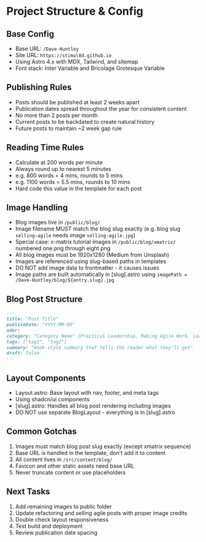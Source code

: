 # Project Structure & Config

## Base Config
- Base URL: `/Dave-Huntley`
- Site URL: `https://stimul8d.github.io`
- Using Astro 4.x with MDX, Tailwind, and sitemap
- Font stack: Inter Variable and Bricolage Grotesque Variable

## Publishing Rules
- Posts should be published at least 2 weeks apart
- Publication dates spread throughout the year for consistent content
- No more than 2 posts per month
- Current posts to be backdated to create natural history
- Future posts to maintain ~2 week gap rule

## Reading Time Rules
- Calculate at 200 words per minute
- Always round up to nearest 5 minutes
- e.g. 800 words = 4 mins, rounds to 5 mins
- e.g. 1100 words = 5.5 mins, rounds to 10 mins
- Hard code this value in the template for each post

## Image Handling
- Blog images live in `/public/blog/`
- Image filename MUST match the blog slug exactly (e.g. blog slug `selling-agile` needs image `selling-agile.jpg`)
- Special case: x-matrix tutorial images in `/public/blog/xmatrix/` numbered one.png through eight.png
- All blog images must be 1920x1280 (Medium from Unsplash)
- Images are referenced using slug-based paths in templates
- DO NOT add image data to frontmatter - it causes issues
- Image paths are built automatically in [slug].astro using `imagePath = /Dave-Huntley/blog/${entry.slug}.jpg`

## Blog Post Structure
```markdown
---
title: "Post Title"
publishDate: "YYYY-MM-DD"
oder: 
category: "Category Name" [Practical Leadership, Making Agile Work, Lean Thinking, Engineering Excellence]
tags: ["tag1", "tag2"]
summary: "Hook-style summary that tells the reader what they'll get"
draft: false
---
```

## Layout Components
- Layout.astro: Base layout with nav, footer, and meta tags
- Using shadcn/ui components
- [slug].astro: Handles all blog post rendering including images
- DO NOT use separate BlogLayout - everything is in [slug].astro

## Common Gotchas
1. Images must match blog post slug exactly (except xmatrix sequence)
2. Base URL is handled in the template, don't add it to content
3. All content lives in `/src/content/blog/`
4. Favicon and other static assets need base URL
5. Never truncate content or use placeholders

## Next Tasks
1. Add remaining images to public folder
2. Update refactoring and selling agile posts with proper image credits
3. Double check layout responsiveness
4. Test build and deployment
5. Review publication date spacing